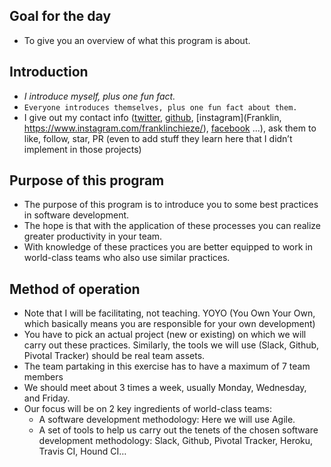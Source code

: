## Goal for the day
* To give you an overview of what this program is about.

## Introduction
* *I introduce myself, plus one fun fact.*
* `Everyone introduces themselves, plus one fun fact about them.`
* I give out my contact info ([twitter](https://twitter.com/franklin_chieze), [github](https://github.com/Chieze-Franklin), [instagram](Franklin, https://www.instagram.com/franklinchieze/), [facebook](https://www.facebook.com/franklin.chieze.5) ...), ask them to like, follow, star, PR (even to add stuff they learn here that I didn’t implement in those projects)

## Purpose of this program
* The purpose of this program is to introduce you to some best practices in software development.
* The hope is that with the application of these processes you can realize greater productivity in your team.
* With knowledge of these practices you are better equipped to work in world-class teams who also use similar practices.

## Method of operation
* Note that I will be facilitating, not teaching. YOYO (You Own Your Own, which basically means you are responsible for your own development)
* You have to pick an actual project (new or existing) on which we will carry out these practices. Similarly, the tools we will use (Slack, Github, Pivotal Tracker) should be real team assets.
* The team partaking in this exercise has to have a maximum of 7 team members
* We should meet about 3 times a week, usually Monday, Wednesday, and Friday.
* Our focus will be on 2 key ingredients of world-class teams:
    * A software development methodology: Here we will use Agile.
    * A set of tools to help us carry out the tenets of the chosen software development methodology: Slack, Github, Pivotal Tracker, Heroku, Travis CI, Hound CI…